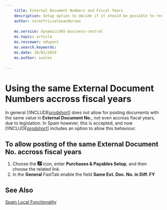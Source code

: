 ```yaml
---
    title: External Document Numbers and Fiscal Years
    description: Setup option to decide if it should be possible to reuse External Document Numbers accross Fiscal Years.
    author: sorenfriisalexandersen

    ms.service: dynamics365-business-central
    ms.topic: article
    ms.reviewer: edupont
    ms.search.keywords:
    ms.date: 10/01/2019
    ms.author: soalex

---
```

# Using the same External Document Numbers accross fiscal years
In general [!INCLUDE[prodshort](../../includes/prodshort.md)] does not allow for posting documents with the same value in **External Document No.**, not even accross fiscal years, due to legislation. In Spain however, this is accepted, and now [!INCLUDE[prodshort](../../includes/prodshort.md)] includes an option to allow this behaviour. 

## To allow posting of the same **External Document No.** accross fiscal years

1. Choose the ![Search for Page or Report](../../media/ui-search/search_small.png "Search for Page or Report icon") icon, enter **Purchases & Payables Setup**, and then choose the related link.  
2. In the **General** FastTab enable the field **Same Ext. Doc. No. in Diff. FY**

## See Also  
 [Spain Local Functionality](spain-local-functionality.md)
